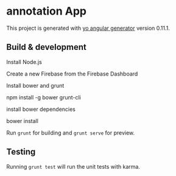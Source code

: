 # annotation App

This project is generated with [yo angular generator](https://github.com/yeoman/generator-angular)
version 0.11.1.

## Build & development

Install Node.js

Create a new Firebase from the Firebase Dashboard

Install bower and grunt

npm install -g bower grunt-cli

install bower dependencies

bower install

Run `grunt` for building and `grunt serve` for preview.

## Testing

Running `grunt test` will run the unit tests with karma.
